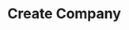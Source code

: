 # Create Company

<api-endpoint openapi-path="../../Writerside/openapi.yaml" method="POST" endpoint="/api/v1/companies"/>
